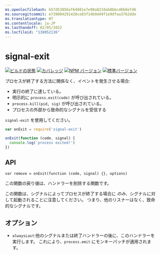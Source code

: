 ```yaml
---
ms.openlocfilehash: b57d53856af64881e7e98a8218ab0bbcd6b0efd6
ms.sourcegitcommit: e739004291428ce83f14b9d49f1e9dfaa3762dde
ms.translationtype: HT
ms.contentlocale: ja-JP
ms.lasthandoff: 02/05/2022
ms.locfileid: "138052136"
---
```

# <a name="signal-exit"></a>signal-exit

[![ビルドの状態](https://travis-ci.org/tapjs/signal-exit.png)](https://travis-ci.org/tapjs/signal-exit)
[![カバレッジ](https://coveralls.io/repos/tapjs/signal-exit/badge.svg?branch=master)](https://coveralls.io/r/tapjs/signal-exit?branch=master)
[![NPM バージョン](https://img.shields.io/npm/v/signal-exit.svg)](https://www.npmjs.com/package/signal-exit)
[![標準バージョン](https://img.shields.io/badge/release-standard%20version-brightgreen.svg)](https://github.com/conventional-changelog/standard-version)

プロセスが終了する方法に関係なく、イベントを発生させる場合:

* 実行の終了に達している。
* 明示的に `process.exit(code)` が呼び出されている。
* `process.kill(pid, sig)` が呼び出されている。
* プロセスの外部から致命的なシグナルを受信する

`signal-exit` を使用してください。

```js
var onExit = require('signal-exit')

onExit(function (code, signal) {
  console.log('process exited!')
})
```

## <a name="api"></a>API

`var remove = onExit(function (code, signal) {}, options)`

この関数の戻り値は、ハンドラーを削除する関数です。

この関数は、シグナルによってプロセスが終了する場合に *のみ*、シグナルに対して起動されることに注意してください。  つまり、他のリスナーはなく、致命的なシグナルです。

## <a name="options"></a>オプション

* `alwaysLast`:他のシグナルまたは終了ハンドラーの後に、このハンドラーを実行します。  これにより、`process.emit` にモンキーパッチが適用されます。
